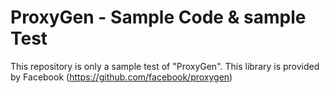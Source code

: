 # ProxyGen - Sample Code & sample Test

This repository is only a sample test of "ProxyGen". This library is provided by Facebook (https://github.com/facebook/proxygen)
